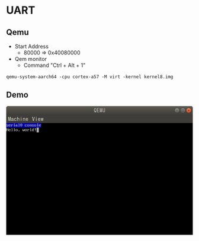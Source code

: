 # UART

## Qemu

* Start Address
  * 80000 => 0x40080000
* Qem monitor
  * Command "Ctrl + Alt + 1"

```
qemu-system-aarch64 -cpu cortex-a57 -M virt -kernel kernel8.img
```

## Demo

![qemu_uart](https://github.com/fireflower0/RaspberryPiBareMetal/blob/master/02_uart/img/qemu_uart.png)

